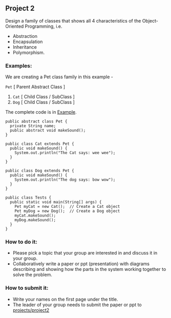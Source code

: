 ## Project 2

Design a family of classes that shows all 4 characteristics of the Object-Oriented Programming, i.e. 
* Abstraction
* Encapsulation
* Inheritance
* Polymorphism.

### Examples:
We are creating a Pet class family in this example - 

`Pet` [ Parent Abstract Class ] 
  1. `Cat` [ Child Class / SubClass ]
  2. `Dog` [ Child Class / SubClass ]

The complete code is in [Example](Example). 

```
public abstract class Pet {
  private String name;
  public abstract void makeSound();
}

public class Cat extends Pet {
  public void makeSound() {
    System.out.println("The Cat says: wee wee");
  }
}

public class Dog extends Pet {
  public void makeSound() {
    System.out.println("The dog says: bow wow");
  }
}

public class Tests {
  public static void main(String[] args) {
    Pet myCat = new Cat();  // Create a Cat object
    Pet myDog = new Dog();  // Create a Dog object
    myCat.makeSound();
    myDog.makeSound();
  }
}
```

### How to do it:
* Please pick a topic that your group are interested in and discuss it in your group. 
* Collaboratively write a paper or ppt (presentation) with diagrams describing and showing how the parts in the system working together to solve the problem.

### How to submit it:
* Write your names on the first page under the title.
* The leader of your group needs to submit the paper or ppt to [projects/project2](projects/project2)

